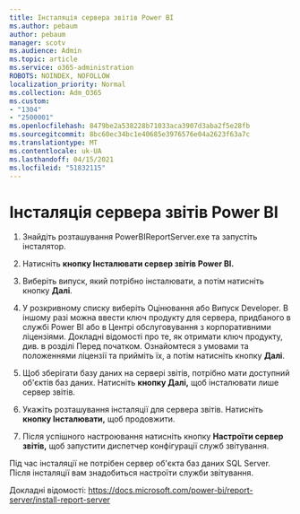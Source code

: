 ```yaml
---
title: Інсталяція сервера звітів Power BI
ms.author: pebaum
author: pebaum
manager: scotv
ms.audience: Admin
ms.topic: article
ms.service: o365-administration
ROBOTS: NOINDEX, NOFOLLOW
localization_priority: Normal
ms.collection: Adm_O365
ms.custom:
- "1304"
- "2500001"
ms.openlocfilehash: 8479be2a538228b71033aca3907d3aba2f5e28fb
ms.sourcegitcommit: 8bc60ec34bc1e40685e3976576e04a2623f63a7c
ms.translationtype: MT
ms.contentlocale: uk-UA
ms.lasthandoff: 04/15/2021
ms.locfileid: "51832115"
---
```

# <a name="install-power-bi-report-server"></a>Інсталяція сервера звітів Power BI

1. Знайдіть розташування PowerBIReportServer.exe та запустіть інсталятор.

2. Натисніть **кнопку Інсталювати сервер звітів Power BI.**

3. Виберіть випуск, який потрібно інсталювати, а потім натисніть кнопку **Далі**.

4. У розкривному списку виберіть Оцінювання або Випуск Developer.  В іншому разі можна ввести ключ продукту для сервера, придбаного в службі Power BI або в Центрі обслуговування з корпоративними ліцензіями. Докладні відомості про те, як отримати ключ продукту, див. в розділі Перед початком. Ознайомтеся з умовами та положеннями ліцензії та прийміть їх, а потім натисніть кнопку **Далі**.

5. Щоб зберігати базу даних на сервері звітів, потрібно мати доступний об'єктів баз даних. Натисніть **кнопку Далі,** щоб інсталювати лише сервер звітів.

6. Укажіть розташування інсталяції для сервера звітів. Натисніть **кнопку Інсталювати,** щоб продовжити.

7. Після успішного настроювання натисніть кнопку **Настроїти сервер звітів,** щоб запустити диспетчер конфігурації служб звітування.

Під час інсталяції не потрібен сервер об'єкта баз даних SQL Server. Після інсталяції вам знадобиться настроїти служби звітування.

Докладні відомості: https://docs.microsoft.com/power-bi/report-server/install-report-server
